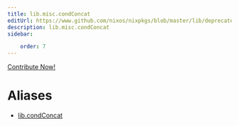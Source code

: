 ```yaml
---
title: lib.misc.condConcat
editUrl: https://www.github.com/nixos/nixpkgs/blob/master/lib/deprecated.nix#L114C16
description: lib.misc.condConcat
sidebar:

    order: 7
---
```


<a href="https://www.github.com/nixos/nixpkgs/blob/master/lib/deprecated.nix#L114C16">Contribute Now!</a>


# Aliases

- [lib.condConcat](./reference/lib/lib-condConcat)


